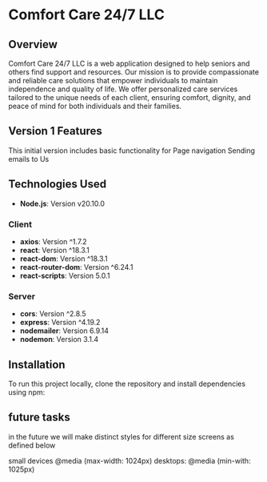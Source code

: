 # Comfort Care 24/7 LLC


## Overview
Comfort Care 24/7 LLC is a web application designed to help seniors 
and others find support and resources. Our mission is to provide compassionate 
and reliable care solutions that empower individuals to maintain independence 
and quality of life. We offer personalized care services tailored to the unique 
needs of each client, ensuring comfort, dignity, and peace of mind for both individuals 
and their families.


## Version 1 Features
This initial version includes basic functionality for 
    Page navigation
    Sending emails to Us


## Technologies Used

- **Node.js**: Version v20.10.0

### Client
- **axios**: Version ^1.7.2
- **react**: Version ^18.3.1
- **react-dom**: Version ^18.3.1
- **react-router-dom**: Version ^6.24.1
- **react-scripts**: Version 5.0.1

### Server
- **cors**: Version ^2.8.5
- **express**: Version ^4.19.2
- **nodemailer**: Version 6.9.14
- **nodemon**: Version 3.1.4

## Installation
To run this project locally, clone the repository and install dependencies using npm:    

## future tasks
in the future we will make distinct styles for 
different size screens as defined below

small devices @media (max-width: 1024px)
desktops: @media (min-with: 1025px)